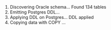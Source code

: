 1) Discovering Oracle schema...
Found 134 tables
2) Emitting Postgres DDL...
3) Applying DDL on Postgres...
DDL applied
4) Copying data with COPY ...

